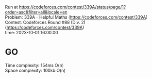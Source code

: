 Run at https://codeforces.com/contest/339A/status/page/1?order=asc&filter=all&locale=en<br>
Problem: 339A - Helpful Maths (https://codeforces.com/contest/339A)<br>
Contest: Codeforces Round #88 (Div. 2) (https://codeforces.com/contest/339A)<br>
time: 2023-10-01 16:00:00

# GO
Time complexity: 154ms O(n)<br>
Space complexity: 100kb O(n)
